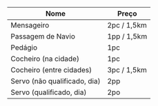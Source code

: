 
| Nome                         | Preço       |
| ---------------------------- | ----------- |
| Mensageiro                   | 2pc / 1,5km |
| Passagem de Navio            | 1pp / 1,5km |
| Pedágio                      | 1pc         |
| Cocheiro (na cidade)         | 1pc         |
| Cocheiro (entre cidades)     | 3pc / 1,5km |
| Servo (não qualificado, dia) | 2pp         |
| Servo (qualificado, dia)     | 2po         |
